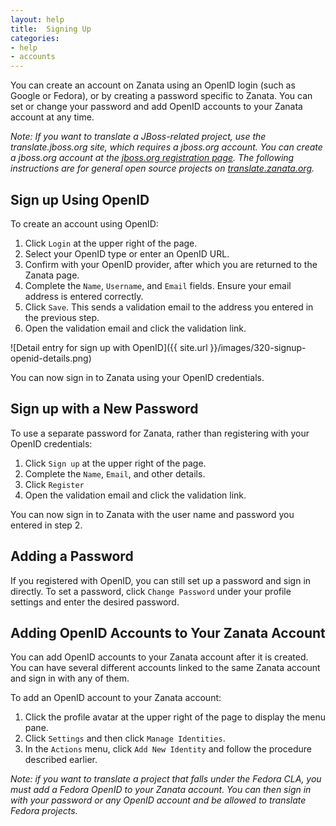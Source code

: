 ```yaml
---
layout: help
title:  Signing Up
categories:
- help
- accounts
---
```


You can create an account on Zanata using an OpenID login (such as Google or Fedora), or by creating a password specific to Zanata. You can set or change your password and add OpenID accounts to your Zanata account at any time.

*Note: If you want to translate a JBoss-related project, use the translate.jboss.org site, which requires a jboss.org account. You can create a jboss.org account at the [jboss.org registration page](https://community.jboss.org/register.jspa). The following instructions are for general open source projects on [translate.zanata.org](http://translate.zanata.org).*

## Sign up Using OpenID

To create an account using OpenID:

 1. Click `Login` at the upper right of the page.
 1. Select your OpenID type or enter an OpenID URL.
 1. Confirm with your OpenID provider, after which you are returned to the Zanata page.
 1. Complete the `Name`, `Username`, and `Email` fields. Ensure your email address is entered correctly.
 1. Click `Save`. This sends a validation email to the address you entered in the previous step.
 1. Open the validation email and click the validation link.

![Detail entry for sign up with OpenID]({{ site.url }}/images/320-signup-openid-details.png)

You can now sign in to Zanata using your OpenID credentials.


## Sign up with a New Password

To use a separate password for Zanata, rather than registering with your OpenID credentials:

 1. Click `Sign up` at the upper right of the page.
 1. Complete the `Name`, `Email`, and other details.
 1. Click `Register`
 1. Open the validation email and click the validation link.

You can now sign in to Zanata with the user name and password you entered in step 2.


## Adding a Password

If you registered with OpenID, you can still set up a password and sign in directly. To set a password, click `Change Password` under your profile settings and enter the desired password.


## Adding OpenID Accounts to Your Zanata Account

You can add OpenID accounts to your Zanata account after it is created. You can have several different accounts linked to the same Zanata account and sign in with any of them.

To add an OpenID account to your Zanata account:

 1. Click the profile avatar at the upper right of the page to display the menu pane.
 1. Click `Settings` and then click `Manage Identities`.
 1. In the `Actions` menu, click `Add New Identity` and follow the procedure described earlier.

*Note: if you want to translate a project that falls under the Fedora CLA, you must add a Fedora OpenID to your Zanata account. You can then sign in with your password or any OpenID account and be allowed to translate Fedora projects.*